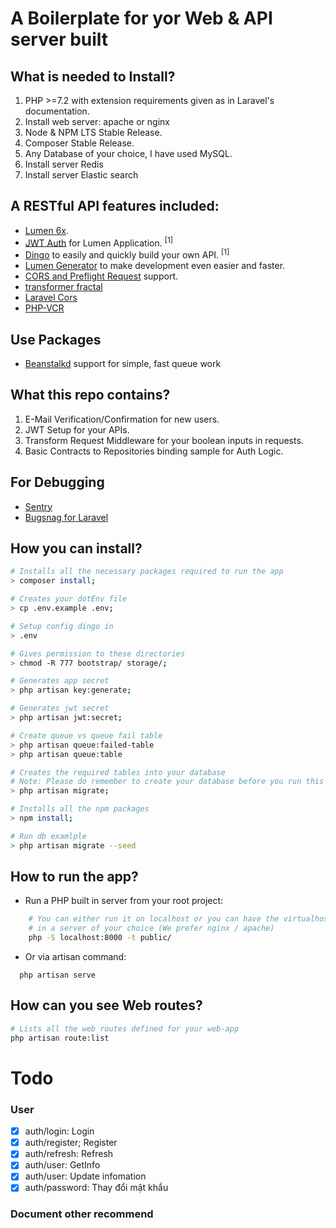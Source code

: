 # A Boilerplate for yor Web & API server built
## What is needed to Install?

1. PHP >=7.2 with extension requirements given as in Laravel's documentation.
2. Install web server: apache or nginx
3. Node & NPM LTS Stable Release.
4. Composer Stable Release.
5. Any Database of your choice, I have used MySQL.
6. Install server Redis
7. Install server Elastic search


## A RESTful API features included:

- [Lumen 6x](https://lumen.laravel.com/docs/6.x).
- [JWT Auth](https://github.com/tymondesigns/jwt-auth) for Lumen Application. <sup>[1]</sup>
- [Dingo](https://github.com/dingo/api) to easily and quickly build your own API. <sup>[1]</sup>
- [Lumen Generator](https://github.com/flipboxstudio/lumen-generator) to make development even easier and faster.
- [CORS and Preflight Request](https://developer.mozilla.org/en-US/docs/Web/HTTP/Access_control_CORS) support.
- [transformer fractal](https://fractal.thephpleague.com/)
- [Laravel Cors](https://github.com/barryvdh/laravel-cors)
- [PHP-VCR](https://github.com/php-vcr/php-vcr)


## Use Packages
- [Beanstalkd](https://beanstalkd.github.io/) support for simple, fast queue work



## What this repo contains?

1. E-Mail Verification/Confirmation for new users.
2. JWT Setup for your APIs.
3. Transform Request Middleware for your boolean inputs in requests.
4. Basic Contracts to Repositories binding sample for Auth Logic.



## For Debugging

- [Sentry](https://github.com/getsentry/sentry-laravel)
- [Bugsnag for Laravel](https://github.com/bugsnag/bugsnag-laravel)

## How you can install?
 
```sh
# Installs all the necessary packages required to run the app
> composer install;

# Creates your dotEnv file
> cp .env.example .env;

# Setup config dingo in 
> .env

# Gives permission to these directories
> chmod -R 777 bootstrap/ storage/;

# Generates app secret
> php artisan key:generate;

# Generates jwt secret
> php artisan jwt:secret;

# Create queue vs queue fail table
> php artisan queue:failed-table
> php artisan queue:table

# Creates the required tables into your database
# Note: Please do remember to create your database before you run this command!
> php artisan migrate;

# Installs all the npm packages
> npm install;

# Run db examlple
> php artisan migrate --seed
```

## How to run the app?

* Run a PHP built in server from your root project:
```sh
    # You can either run it on localhost or you can have the virtualhost configuration 
    # in a server of your choice (We prefer nginx / apache)
    php -S localhost:8000 -t public/ 
 ```
 
 * Or via artisan command:
  ```
    php artisan serve 
  ```

## How can you see Web routes?
```sh
# Lists all the web routes defined for your web-app
php artisan route:list
```

# Todo

### User
* [x] auth/login: Login 
* [x] auth/register; Register
* [x] auth/refresh: Refresh
* [x] auth/user: GetInfo
* [x] auth/user: Update infomation
* [x] auth/password: Thay đổi mật khẩu

### Document other recommend

